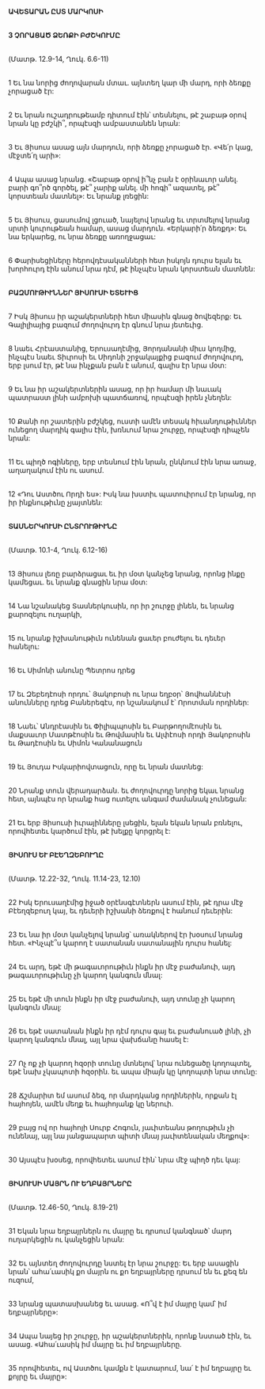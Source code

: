 **ԱՎԵՏԱՐԱՆ ԸՍՏ ՄԱՐԿՈՍԻ**

\
**3 ՉՈՐԱՑԱԾ ՁԵՌՔԻ ԲԺՇԿՈՒՄԸ**

\
(Մատթ. 12.9-14, Ղուկ. 6.6-11)

\
1 Եւ նա նորից ժողովարան մտաւ. այնտեղ կար մի մարդ, որի ձեռքը չորացած էր:

\
2 Եւ նրան ուշադրութեամբ դիտում էին՝ տեսնելու, թէ շաբաթ օրով նրան կը բժշկի՞, որպէսզի ամբաստանեն նրան:

\
3 Եւ Յիսուս ասաց այն մարդուն, որի ձեռքը չորացած էր. «Վե՛ր կաց, մէջտե՛ղ արի»:

\
4 Ապա ասաց նրանց. «Շաբաթ օրով ի՞նչ բան է օրինաւոր անել. բարի գո՞րծ գործել, թէ՞ չարիք անել. մի հոգի՞ ազատել, թէ՞ կորստեան մատնել»: Եւ նրանք լռեցին:

\
5 Եւ Յիսուս, ցասումով լցուած, նայելով նրանց եւ տրտմելով նրանց սրտի կուրութեան համար, ասաց մարդուն. «Երկարի՛ր ձեռքդ»: Եւ նա երկարեց, ու նրա ձեռքը առողջացաւ:

\
6 Փարիսեցիները հերովդէսականների հետ իսկոյն դուրս ելան եւ խորհուրդ էին անում նրա դէմ, թէ ինչպէս նրան կորստեան մատնեն:

\
**ԲԱԶՄՈՒԹԻՒՆՆԵՐ ՅԻՍՈՒՍԻ ԵՏԵՒԻՑ**

\
7 Իսկ Յիսուս իր աշակերտների հետ միասին գնաց ծովեզերք: Եւ Գալիլիայից բազում ժողովուրդ էր գնում նրա յետեւից.

\
8 նաեւ Հրէաստանից, Երուսաղէմից, Յորդանանի միւս կողմից, ինչպէս նաեւ Տիւրոսի եւ Սիդոնի շրջակայքից բազում ժողովուրդ, երբ լսում էր, թէ նա ինչքան բան է անում, գալիս էր նրա մօտ:

\
9 Եւ նա իր աշակերտներին ասաց, որ իր համար մի նաւակ պատրաստ լինի ամբոխի պատճառով, որպէսզի իրեն չնեղեն:

\
10 Քանի որ շատերին բժշկեց, ուստի ամէն տեսակ հիւանդութիւններ ունեցող մարդիկ գալիս էին, խռնւում նրա շուրջը, որպէսզի դիպչեն նրան:

\
11 Եւ պիղծ ոգիները, երբ տեսնում էին նրան, ընկնում էին նրա առաջ, աղաղակում էին ու ասում.

\
12 «Դու Աստծու Որդի ես»: Իսկ նա խստիւ պատուիրում էր նրանց, որ իր ինքնութիւնը չյայտնեն:

\
**ՏԱՍՆԵՐԿՈՒՍԻ ԸՆՏՐՈՒԹԻՒՆԸ**

\
(Մատթ. 10.1-4, Ղուկ. 6.12-16)

\
13 Յիսուս լեռը բարձրացաւ եւ իր մօտ կանչեց նրանց, որոնց ինքը կամեցաւ. եւ նրանք գնացին նրա մօտ:

\
14 Նա նշանակեց Տասներկուսին, որ իր շուրջը լինեն, եւ նրանց քարոզելու ուղարկի,

\
15 ու նրանք իշխանութիւն ունենան ցաւեր բուժելու եւ դեւեր հանելու:

\
16 Եւ Սիմոնի անունը Պետրոս դրեց

\
17 եւ Զեբեդէոսի որդու՝ Յակոբոսի ու նրա եղբօր՝ Յովհաննէսի անունները դրեց Բաներեգէս, որ նշանակում է՝ Որոտման որդիներ:

\
18 Նաեւ՝ Անդրէասին եւ Փիլիպպոսին եւ Բարթողոմէոսին եւ մաքսաւոր Մատթէոսին եւ Թովմասին եւ Ալփէոսի որդի Յակոբոսին եւ Թադէոսին եւ Սիմոն Կանանացուն

\
19 եւ Յուդա Իսկարիովտացուն, որը եւ նրան մատնեց:

\
20 Նրանք տուն վերադարձան. եւ ժողովուրդը նորից եկաւ նրանց հետ, այնպէս որ նրանք հաց ուտելու անգամ ժամանակ չունեցան:

\
21 Եւ երբ Յիսուսի իւրայինները լսեցին, ելան եկան նրան բռնելու, որովհետեւ կարծում էին, թէ խելքը կորցրել է:

\
**ՅԻՍՈՒՍ ԵՒ ԲԷԵՂԶԵԲՈՒՂԸ**

\
(Մատթ. 12.22-32, Ղուկ. 11.14-23, 12.10)

\
22 Իսկ Երուսաղէմից իջած օրէնսգէտներն ասում էին, թէ դրա մէջ Բէեղզեբուղ կայ, եւ դեւերի իշխանի ձեռքով է հանում դեւերին:

\
23 Եւ նա իր մօտ կանչելով նրանց՝ առակներով էր խօսում նրանց հետ. «Ինչպէ՞ս կարող է սատանան սատանային դուրս հանել:

\
24 Եւ արդ, եթէ մի թագաւորութիւն ինքն իր մէջ բաժանուի, այդ թագաւորութիւնը չի կարող կանգուն մնալ:

\
25 Եւ եթէ մի տուն ինքն իր մէջ բաժանուի, այդ տունը չի կարող կանգուն մնալ:

\
26 Եւ եթէ սատանան ինքն իր դէմ դուրս գայ եւ բաժանուած լինի, չի կարող կանգուն մնալ, այլ նրա վախճանը հասել է:

\
27 Ոչ ոք չի կարող հզօրի տունը մտնելով՝ նրա ունեցածը կողոպտել, եթէ նախ չկապոտի հզօրին. եւ ապա միայն կը կողոպտի նրա տունը:

\
28 Ճշմարիտ եմ ասում ձեզ, որ մարդկանց որդիներին, որքան էլ հայհոյեն, ամէն մեղք եւ հայհոյանք կը ներուի.

\
29 բայց ով որ հայհոյի Սուրբ Հոգուն, յաւիտեանս թողութիւն չի ունենայ, այլ նա յանցապարտ պիտի մնայ յաւիտենական մեղքով»:

\
30 Այսպէս խօսեց, որովհետեւ ասում էին՝ նրա մէջ պիղծ դեւ կայ:

\
**ՅԻՍՈՒՍԻ ՄԱՅՐՆ ՈՒ ԵՂԲԱՅՐՆԵՐԸ**

\
(Մատթ. 12.46-50, Ղուկ. 8.19-21)

\
31 Եկան նրա եղբայրներն ու մայրը եւ դրսում կանգնած՝ մարդ ուղարկեցին ու կանչեցին նրան:

\
32 Եւ այնտեղ ժողովուրդը նստել էր նրա շուրջը: Եւ երբ ասացին նրան՝ ահա՛ւասիկ քո մայրն ու քո եղբայրները դրսում են եւ քեզ են ուզում,

\
33 նրանց պատասխանեց եւ ասաց. «Ո՞վ է իմ մայրը կամ՝ իմ եղբայրները»:

\
34 Ապա նայեց իր շուրջը, իր աշակերտներին, որոնք նստած էին, եւ ասաց. «Ահա՛ւասիկ իմ մայրը եւ իմ եղբայրները.

\
35 որովհետեւ, ով Աստծու կամքն է կատարում, նա՛ է իմ եղբայրը եւ քոյրը եւ մայրը»:
